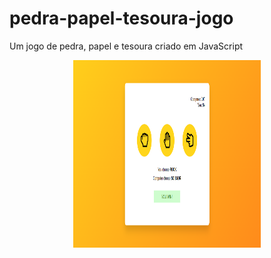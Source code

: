 # pedra-papel-tesoura-jogo
Um jogo de pedra, papel e tesoura criado em JavaScript
<p align="center">
  <img 
    width="300"
    height="300"
    src="https://github.com/rianangueira/pedra-papel-tesoura-jogo/blob/main/Pedra-Papel-Tesoura.png">
